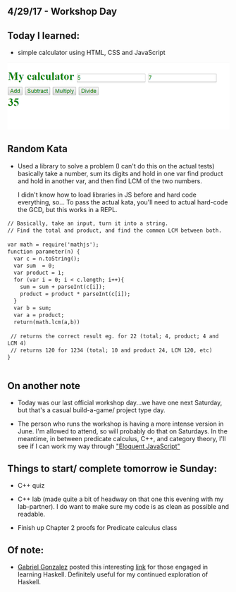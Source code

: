 ## 4/29/17 - Workshop Day

## Today I learned:

- simple calculator using HTML, CSS and JavaScript

![Calculator](/images/calc.png)

## Random Kata

- Used a library to solve a problem (I can't do this on the actual tests)
  basically take a number, sum its digits and hold in one var
  find product and hold in another var, and then find LCM of the two numbers.
  
  I didn't know how to load libraries in JS before and hard code everything, so...
  To pass the actual kata, you'll need to actual hard-code the GCD,
  but this works in a REPL.
  
```
// Basically, take an input, turn it into a string.
// Find the total and product, and find the common LCM between both.

var math = require('mathjs');
function parameter(n) {
  var c = n.toString();
  var sum  = 0;
  var product = 1;
  for (var i = 0; i < c.length; i++){
    sum = sum + parseInt(c[i]);
    product = product * parseInt(c[i]);
  }
  var b = sum;
  var a = product;
  return(math.lcm(a,b))
 
 // returns the correct result eg. for 22 (total; 4, product; 4 and LCM 4)
 // returns 120 for 1234 (total; 10 and product 24, LCM 120, etc)
}
 
```

## On another note

- Today was our last official workshop day...we have one next Saturday,
  but that's a casual build-a-game/ project type day. 
  
- The person who runs the workshop is having a more intense version in June.
  I'm allowed to attend, so will probably do that on Saturdays.
  In the meantime, in between predicate calculus, C++, and category theory,
  I'll see if I can work my way through ["Eloquent JavaScript"](eloquentjavascript.net/)
  
## Things to start/ complete tomorrow ie Sunday:

- C++ quiz

- C++ lab (made quite a bit of headway on that one this evening with my lab-partner).
  I do want to make sure my code is as clean as possible and readable.

- Finish up Chapter 2 proofs for Predicate calculus class

## Of note: 
- [Gabriel Gonzalez](http://www.haskellforall.com/) posted this interesting [link](https://www.willamette.edu/~fruehr/haskell/evolution.html)
  for those engaged in learning Haskell. Definitely useful for my continued exploration of Haskell.
